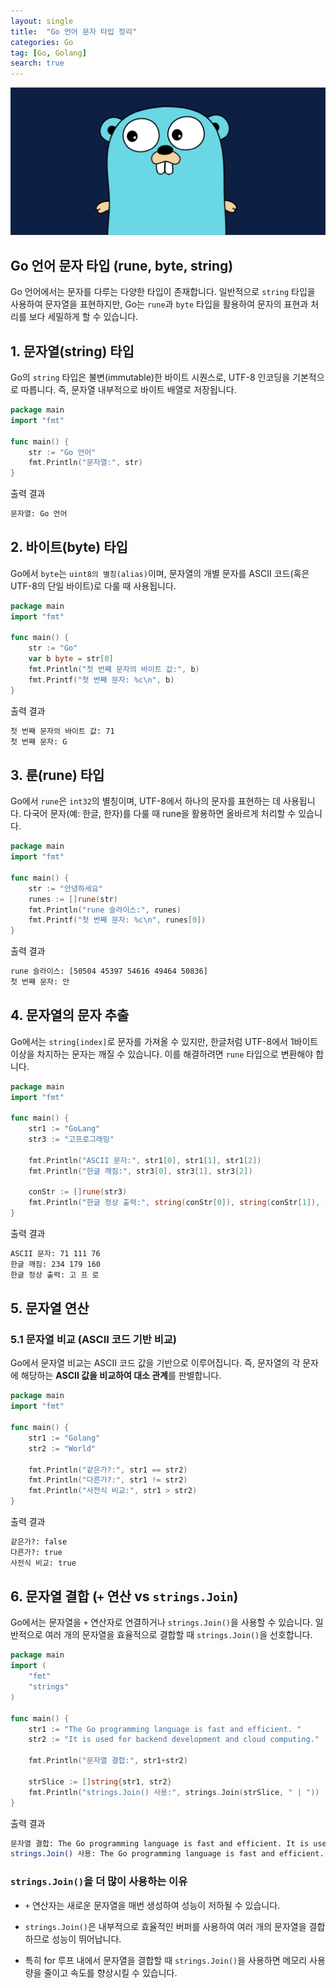```yaml
---
layout: single
title:  "Go 언어 문자 타입 정리"
categories: Go
tag: [Go, Golang]
search: true
---
```

![go-icon](/assets/images/Go-icon2.png)

## **Go 언어 문자 타입 (rune, byte, string)**

Go 언어에서는 문자를 다루는 다양한 타입이 존재합니다. 일반적으로 `string` 타입을 사용하여 문자열을 표현하지만, Go는 `rune`과 `byte` 타입을 활용하여 문자의 표현과 처리를 보다 세밀하게 할 수 있습니다. 

## **1. 문자열(string) 타입**

Go의 `string` 타입은 불변(immutable)한 바이트 시퀀스로, UTF-8 인코딩을 기본적으로 따릅니다. 즉, 문자열 내부적으로 바이트 배열로 저장됩니다.

```GO
package main
import "fmt"

func main() {
    str := "Go 언어"
    fmt.Println("문자열:", str) 
}
```
출력 결과
```bash
문자열: Go 언어
```

## **2. 바이트(byte) 타입**

Go에서 `byte`는 `uint8의 별칭(alias)`이며, 문자열의 개별 문자를 ASCII 코드(혹은 UTF-8의 단일 바이트)로 다룰 때 사용됩니다.

```GO
package main
import "fmt"

func main() {
    str := "Go"
    var b byte = str[0] 
    fmt.Println("첫 번째 문자의 바이트 값:", b)
    fmt.Printf("첫 번째 문자: %c\n", b)
}
```
출력 결과
```bash
첫 번째 문자의 바이트 값: 71
첫 번째 문자: G
```

## **3. 룬(rune) 타입**
Go에서 `rune`은 `int32`의 별칭이며, UTF-8에서 하나의 문자를 표현하는 데 사용됩니다. 다국어 문자(예: 한글, 한자)를 다룰 때 rune을 활용하면 올바르게 처리할 수 있습니다.

```GO
package main
import "fmt"

func main() {
    str := "안녕하세요"
    runes := []rune(str) 
    fmt.Println("rune 슬라이스:", runes) 
    fmt.Printf("첫 번째 문자: %c\n", runes[0])
}
```
출력 결과
```bash
rune 슬라이스: [50504 45397 54616 49464 50836]
첫 번째 문자: 안
```

## **4. 문자열의 문자 추출**
Go에서는 `string[index]`로 문자를 가져올 수 있지만, 한글처럼 UTF-8에서 1바이트 이상을 차지하는 문자는 깨질 수 있습니다. 이를 해결하려면 `rune` 타입으로 변환해야 합니다.

```GO
package main
import "fmt"

func main() {
    str1 := "GoLang"
    str3 := "고프로그래밍"

    fmt.Println("ASCII 문자:", str1[0], str1[1], str1[2]) 
    fmt.Println("한글 깨짐:", str3[0], str3[1], str3[2]) 
    
    conStr := []rune(str3) 
    fmt.Println("한글 정상 출력:", string(conStr[0]), string(conStr[1]), string(conStr[2]))
}
```
출력 결과
```bash
ASCII 문자: 71 111 76
한글 깨짐: 234 179 160
한글 정상 출력: 고 프 로
```

## **5. 문자열 연산**
### **5.1 문자열 비교 (ASCII 코드 기반 비교)**
Go에서 문자열 비교는 ASCII 코드 값을 기반으로 이루어집니다. 즉, 문자열의 각 문자에 해당하는 **ASCII 값을 비교하여 대소 관계**를 판별합니다.

```go
package main
import "fmt"

func main() {
    str1 := "Golang"
    str2 := "World"

    fmt.Println("같은가?:", str1 == str2) 
    fmt.Println("다른가?:", str1 != str2) 
    fmt.Println("사전식 비교:", str1 > str2) 
}
```
출력 결과
```bash
같은가?: false
다른가?: true
사전식 비교: true
```

## **6. 문자열 결합 (`+` 연산 vs `strings.Join`)**

Go에서는 문자열을 `+` 연산자로 연결하거나 `strings.Join()`을 사용할 수 있습니다. 일반적으로 여러 개의 문자열을 효율적으로 결합할 때 `strings.Join()`을 선호합니다.
```go
package main
import (
    "fmt"
    "strings"
)

func main() {
    str1 := "The Go programming language is fast and efficient. "
    str2 := "It is used for backend development and cloud computing."

    fmt.Println("문자열 결합:", str1+str2)
    
    strSlice := []string{str1, str2}
    fmt.Println("strings.Join() 사용:", strings.Join(strSlice, " | "))
}
``` 
출력 결과
```bash
문자열 결합: The Go programming language is fast and efficient. It is used for backend development and cloud computing.
strings.Join() 사용: The Go programming language is fast and efficient. | It is used for backend development and cloud computing.
``` 

### **`strings.Join()`을 더 많이 사용하는 이유**
* `+` 연산자는 새로운 문자열을 매번 생성하여 성능이 저하될 수 있습니다.

* `strings.Join()`은 내부적으로 효율적인 버퍼를 사용하여 여러 개의 문자열을 결합하므로 성능이 뛰어납니다.

* 특히 for 루프 내에서 문자열을 결합할 때 `strings.Join()`을 사용하면 메모리 사용량을 줄이고 속도를 향상시킬 수 있습니다.